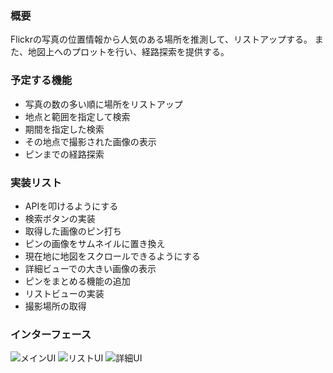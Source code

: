 ### 概要
Flickrの写真の位置情報から人気のある場所を推測して、リストアップする。
また、地図上へのプロットを行い、経路探索を提供する。

### 予定する機能
* 写真の数の多い順に場所をリストアップ
* 地点と範囲を指定して検索
* 期間を指定した検索
* その地点で撮影された画像の表示
* ピンまでの経路探索

### 実装リスト
* APIを叩けるようにする
* 検索ボタンの実装
* 取得した画像のピン打ち
* ピンの画像をサムネイルに置き換え
* 現在地に地図をスクロールできるようにする
* 詳細ビューでの大きい画像の表示
* ピンをまとめる機能の追加
* リストビューの実装
* 撮影場所の取得

### インターフェース
![メインUI](https://github.com/sf-arte/Spica/blob/master/doc_files/mainUI.png)
![リストUI](https://github.com/sf-arte/Spica/blob/master/doc_files/listUI.png)
![詳細UI](https://github.com/sf-arte/Spica/blob/master/doc_files/detailUI.png)
